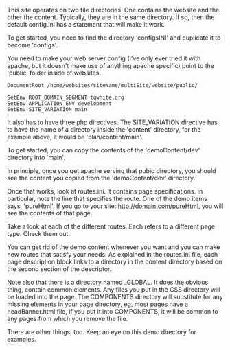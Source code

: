 
This site operates on two file directories. One contains the website and the other the content. Typically, they are in the same directory. If so, then the default config.ini has a statement that will make it work.

To get started, you need to find the directory 'configsINI' and duplicate it to become 'configs'. 

You need to make your web server config (I've only ever tried it with apache, but it doesn't make use of anything apache specific) point to the 'public' folder inside of websites. 

	DocumentRoot /home/websites/siteName/multiSite/website/public/

	SetEnv ROOT_DOMAIN_SEGMENT tqwhite.org
	SetEnv APPLICATION_ENV development
	SetEnv SITE_VARIATION main


It also has to have three php directives. The SITE_VARIATION directive has to have the name of a directory inside the 'content' directory, for the example above, it would be 'blah/content/main'.

To get started, you can copy the contents of the 'demoContent/dev' directory into 'main'. 

In principle, once you get apache serving that pubic directory, you should see the content you copied from the 'demoContent/dev' directory.



Once that works, look at routes.ini. It contains page specifications. In particular, note the line that specifies the route. One of the demo items says, 'pureHtml'. If you go to your site: http://domain.com/pureHtml, you will see the contents of that page.

Take a look at each of the different routes. Each refers to a different page type. Check them out.

You can get rid of the demo content whenever you want and you can make new routes that satisfy your needs. As explained in the routes.ini file, each page description block links to a directory in the content directory based on the second section of the descriptor.

Note also that there is a directory named _GLOBAL. It does the obvious thing, contain common elements. Any files you put in the CSS directory will be loaded into the page. The COMPONENTS directory will substitute for any missing elements in your page directory, eg, most pages have a headBanner.html file, if you put it into COMPONENTS, it will be common to any pages from which you remove the file.

There are other things, too. Keep an eye on this demo directory for examples.